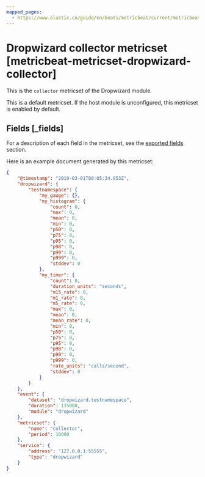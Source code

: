 ```yaml
---
mapped_pages:
  - https://www.elastic.co/guide/en/beats/metricbeat/current/metricbeat-metricset-dropwizard-collector.html
---
```


<!-- This file is generated! See scripts/docs_collector.py -->

# Dropwizard collector metricset [metricbeat-metricset-dropwizard-collector]

This is the `collector` metricset of the Dropwizard module.

This is a default metricset. If the host module is unconfigured, this metricset is enabled by default.

## Fields [_fields]

For a description of each field in the metricset, see the [exported fields](/reference/metricbeat/exported-fields-dropwizard.md) section.

Here is an example document generated by this metricset:

```json
{
    "@timestamp": "2019-03-01T08:05:34.853Z",
    "dropwizard": {
        "testnamespace": {
            "my_gauge": {},
            "my_histogram": {
                "count": 0,
                "max": 0,
                "mean": 0,
                "min": 0,
                "p50": 0,
                "p75": 0,
                "p95": 0,
                "p98": 0,
                "p99": 0,
                "p999": 0,
                "stddev": 0
            },
            "my_timer": {
                "count": 0,
                "duration_units": "seconds",
                "m15_rate": 0,
                "m1_rate": 0,
                "m5_rate": 0,
                "max": 0,
                "mean": 0,
                "mean_rate": 0,
                "min": 0,
                "p50": 0,
                "p75": 0,
                "p95": 0,
                "p98": 0,
                "p99": 0,
                "p999": 0,
                "rate_units": "calls/second",
                "stddev": 0
            }
        }
    },
    "event": {
        "dataset": "dropwizard.testnamespace",
        "duration": 115000,
        "module": "dropwizard"
    },
    "metricset": {
        "name": "collector",
        "period": 10000
    },
    "service": {
        "address": "127.0.0.1:55555",
        "type": "dropwizard"
    }
}
```
